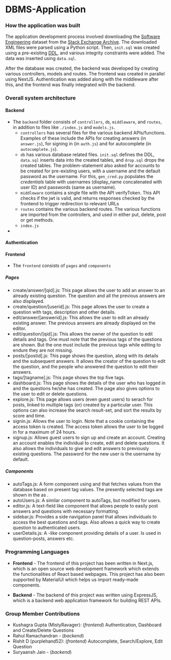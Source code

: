 # DBMS-Application
### How the application was built
The application development process involved downloading the [Software Engineering](https://ia800107.us.archive.org/view_archive.php?archive=/27/items/stackexchange/softwareengineering.stackexchange.com.7z) dataset from the [Stack Exchange Archive](https://archive.org/download/stackexchange). The downloaded XML files were parsed using a Python script. Then, `init.sql` was created using a pre-existing [DDL](https://github.com/SkobelevIgor/stackexchange-xml-converter/tree/main/schema_example), and various integrity constraints were added. The data was inserted using `data.sql`.

After the database was created, the backend was developed by creating various controllers, models and routes. The frontend was created in parallel using NextJS. Authentication was added along with the middleware after this, and the frontend was finally integrated with the backend.

### Overall system architecture

#### Backend

- The `backend` folder consists of `controllers`, `db`, `middleware`, and `routes`, in addition to files like `./index.js` and `models.js`.
    - `controllers` has several files for the various backend APIs/functions. Examples of these include the APIs for creating answers (in `answer.js`), for signing in (in `auth.js`) and for autocomplete (in `autocomplete.js`).
    -  `db` has various database related files. `init.sql` defines the DDL, `data.sql` inserts data into the created tables, and `drop.sql` drops the created tables. The problem-statement also asked for accounts to be created for pre-existing users, with a username and the default password as the username. For this, `gen_cred.py` populates the *credentials* table with usernames (display_name concatenated with user ID) and passwords (same as username).
    - `middleware` contains a single file with the API verifyToken. This API checks if the jwt is valid, and returns responses checked by the frontend to trigger redirection to relevant URLs
    - `routes` contains the various backend routes. The various functions are imported from the controllers, and used in either put, delete, post or get methods.
    - `index.js` 
- 


#### Authentication


#### Frontend

- The `frontend` consists of `pages` and `components`

##### Pages
- create/answer/[qid].js: This page allows the user to add an answer to an already existing question. The question and all the previous answers are also displayed.
- create/question/[userid].js: This page allows the user to create a question with tags, description and other details.
- edit/answer/[answerid].js: This allows the user to edit an already existing answer. The previous answers are already displayed on the editor.
- edit/question/[qid].js: This allows the owner of the question to edit details and tags. One must note that the previous tags of the questions are shown. But the one must include the previous tags while editing to endure they are not missing.
- posts/[postid].js: This page shows the question, along with its details and the subsequent answers. It allows the creator of the question to edit the question, and the people who answered the question to edit their answers.
- tags/[tagname].js: This page shows the top five tags.
- dashboard.js: This page shows the details of the user who has logged in and the questions he/she has created. The page also gives options to the user to edit or delete questions.
- explore.js: This page allows users (even guest users) to serach for posts, linked to multiple tags (or) created by a particular user. This options can also increase the search result-set, and sort the results by score and time.
- signin.js: Allows the user to login. Note that a cookie containing the access token is created. The access token allows the user to be logged  in for a maximum of 24 hours.
- signup.js: Allows guest users to sign up and create an account. Creating an account enables the individual to create, edit and delete questions. It also allows the individuals to give and edit answers to previously existing questions. The password for the new user is the username by default.

##### Components
- autoTags.js: A form component using <Autocomplete> and <Controller> that fetches values from the database based on present tag values. The presently selected tags are shown in the <TextField> as <Chips>.
- autoUsers.js: A similar component to autoTags, but modified for users.
- editor.js: A text-field like component that allows people to easily post answers and questions with necessary formatting.
- sidebar.js: Provides a side navigation panel that allows individuals to access the best questions and tags. Also allows a quick way to create question to authenticated users.
- userDetails.js: A <Card>-like component providing details of a user. Is used in question-posts, answers etc.


### Programming Languages

- **Frontend** - The frontend of this project has been written in Next.js, which is an open source web development framework which extends the functionalities of React based webpages. This project has also been supported by MaterialUI which helps us import ready-made components.

- **Backend** - The backend of this project was written using ExpressJS, which is a backend web application framework for building REST APIs.

### Group Member Contributions
- Kushagra Gupta (MistyRavager): (*frontend*) Authentication, Dashboard and Create/Delete Questions 
- Rahul Ramachandran - (*backend*)
- Rishit D (purplehand52): (*frontend*) Autocomplete, Search/Explore, Edit Question
- Suryaansh Jain - (*backend*)
